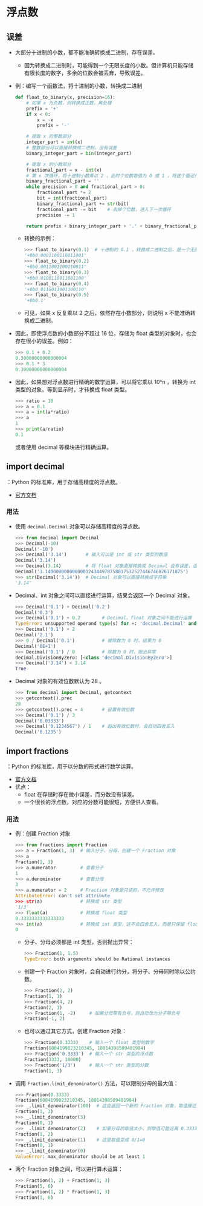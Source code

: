 # 浮点数

## 误差

- 大部分十进制的小数，都不能准确转换成二进制，存在误差。
  - 因为转换成二进制时，可能得到一个无限长度的小数。但计算机只能存储有限长度的数字，多余的位数会被丢弃，导致误差。

- 例：编写一个函数法，将十进制的小数，转换成二进制
  ```py
  def float_to_binary(x, precision=16):
      # 如果 x 为负数，则转换成正数，再处理
      prefix = '+'
      if x < 0:
          x = -x
          prefix = '-'

      # 提取 x 的整数部分
      integer_part = int(x)
      # 整数部分可以直接转换成二进制，没有误差
      binary_integer_part = bin(integer_part)

      # 提取 x 的小数部分
      fractional_part = x - int(x)
      # 第 n 次循环，将十进制小数乘以 2 ，此时个位数取值为 0 或 1 ，将这个值记作第 n 位二进制小数
      binary_fractional_part = ''
      while precision > 0 and fractional_part > 0:
          fractional_part *= 2
          bit = int(fractional_part)
          binary_fractional_part += str(bit)
          fractional_part -= bit    # 去掉个位数，进入下一次循环
          precision -= 1

      return prefix + binary_integer_part + '.' + binary_fractional_part
  ```
  - 转换的示例：
    ```py
    >>> float_to_binary(0.1)  # 十进制的 0.1 ，转换成二进制之后，是一个无限循环小数
    '+0b0.0001100110011001'
    >>> float_to_binary(0.2)
    '+0b0.0011001100110011'
    >>> float_to_binary(0.3)
    '+0b0.0100110011001100'
    >>> float_to_binary(0.4)
    '+0b0.0110011001100110'
    >>> float_to_binary(0.5)
    '+0b0.1'
    ```
  - 可见，如果 x 反复乘以 2 之后，依然存在小数部分，则说明 x 不能准确转换成二进制。
- 因此，即使浮点数的小数部分不超过 16 位，存储为 float 类型的对象时，也会存在很小的误差。例如：
  ```py
  >>> 0.1 + 0.2
  0.30000000000000004
  >>> 0.1 * 3
  0.30000000000000004
  ```
- 因此，如果想对浮点数进行精确的数学运算，可以将它乘以 10^n ，转换为 int 类型的对象。等到显示时，才转换成 float 类型。
  ```py
  >>> ratio = 10
  >>> a = 0.1
  >>> a = int(a*ratio)
  >>> a
  1
  >>> print(a/ratio)
  0.1
  ```
  或者使用 decimal 等模块进行精确运算。

## import decimal

：Python 的标准库，用于存储高精度的浮点数。
- [官方文档](https://docs.python.org/3/library/decimal.html)

### 用法

- 使用 `decimal.Decimal` 对象可以存储高精度的浮点数。
  ```py
  >>> from decimal import Decimal
  >>> Decimal(-10)
  Decimal('-10')
  >>> Decimal('3.14')       # 输入可以是 int 或 str 类型的数值
  Decimal('3.14')
  >>> Decimal(3.14)         # 将 float 对象直接转换成 Decimal 会有误差，这里应该改为 Decimal(str(3.14))
  Decimal('3.140000000000000124344978758017532527446746826171875')
  >>> str(Decimal('3.14'))  # Decimal 对象可以直接转换成字符串
  '3.14'
  ```

- Decimal、int 对象之间可以直接进行运算，结果会返回一个 Decimal 对象。
  ```py
  >>> Decimal('0.1') + Decimal('0.2')
  Decimal('0.3')
  >>> Decimal('0.1') + 0.2        # Decimal、float 对象之间不能进行运算
  TypeError: unsupported operand type(s) for +: 'decimal.Decimal' and 'float'
  >>> Decimal('0.1') + 2
  Decimal('2.1')
  >>> 0 / Decimal('0.1')          # 被除数为 0 时，结果为 0
  Decimal('0E+1')
  >>> Decimal('0.1') / 0          # 除数为 0 时，抛出异常
  decimal.DivisionByZero: [<class 'decimal.DivisionByZero'>]
  >>> Decimal('3.14') < 3.14
  True
  ```

- Decimal 对象的有效位数默认为 28 。
  ```py
  >>> from decimal import Decimal, getcontext
  >>> getcontext().prec
  28
  >>> getcontext().prec = 4       # 设置有效位数
  >>> Decimal('0.1') / 3
  Decimal('0.03333')
  >>> Decimal('0.1234567') / 1    # 超出有效位数时，会自动四舍五入
  Decimal('0.1235')
  ```

## import fractions

：Python 的标准库，用于以分数的形式进行数学运算。
- [官方文档](https://docs.python.org/3/library/fractions.html)
- 优点：
  - float 在存储时存在微小误差，而分数没有误差。
  - 一个很长的浮点数，对应的分数可能很短，方便供人查看。

### 用法

- 例：创建 Fraction 对象
  ```py
  >>> from fractions import Fraction
  >>> a = Fraction(1, 3)  # 输入分子、分母，创建一个 Fraction 对象
  >>> a
  Fraction(1, 3)
  >>> a.numerator         # 查看分子
  1
  >>> a.denominator       # 查看分母
  3
  >>> a.numerator = 2     # Fraction 对象是只读的，不允许修改
  AttributeError: can't set attribute
  >>> str(a)              # 转换成 str 类型
  '1/3'
  >>> float(a)            # 转换成 float 类型
  0.3333333333333333
  >>> int(a)              # 转换成 int 类型，这不会四舍五入，而是只保留 float 的整数部分
  0
  ```
  - 分子、分母必须都是 int 类型，否则抛出异常：
    ```py
    >>> Fraction(1, 1.5)
    TypeError: both arguments should be Rational instances
    ```
  - 创建一个 Fraction 对象时，会自动进行约分，将分子、分母同时除以公约数。
    ```py
    >>> Fraction(2, 2)
    Fraction(1, 1)
    >>> Fraction(4, 2)
    Fraction(2, 1)
    >>> Fraction(1, -2)     # 如果分母带有负号，则自动改为分子带负号
    Fraction(-1, 2)
    ```
  - 也可以通过其它方式，创建 Fraction 对象：
    ```py
    >>> Fraction(0.3333)    # 输入一个 float 类型的数字
    Fraction(6004199023210345, 18014398509481984)
    >>> Fraction('0.3333')  # 输入一个 str 类型的浮点数
    Fraction(3333, 10000)
    >>> Fraction('1/3')     # 输入一个 str 类型的分数
    Fraction(1, 3)
    ```

- 调用 `Fraction.limit_denominator()` 方法，可以限制分母的最大值：
  ```py
  >>> Fraction(0.3333)
  Fraction(6004199023210345, 18014398509481984)
  >>> _.limit_denominator(100)  # 这会返回一个新的 Fraction 对象，取值接近 0.3333 ，但是分母不超过 100
  Fraction(1, 3)
  >>> _.limit_denominator(3)
  Fraction(0, 1)
  >>> _.limit_denominator(2)    # 如果分母的取值太小，则取值可能远离 0.3333
  Fraction(1, 2)
  >>> _.limit_denominator(1)    # 这里取值变成 0/1=0
  Fraction(0, 1)
  >>> _.limit_denominator(0)
  ValueError: max_denominator should be at least 1
  ```

- 两个 Fraction 对象之间，可以进行算术运算：
  ```py
  >>> Fraction(1, 2) + Fraction(1, 3)
  Fraction(5, 6)
  >>> Fraction(1, 2) * Fraction(1, 3)
  Fraction(1, 6)
  ```
